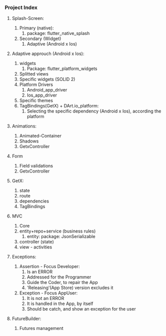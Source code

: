 ### Project Index

1. Splash-Screen:
    1. Primary (native):
       1. package: flutter_native_splash
    2. Secondary (Widget) 
       1. Adaptive (Android x Ios)


2. Adaptive approuch (Android x Ios):
   1. widgets
      1. Package: flutter_platform_widgets
   2. Splitted views 
   3. Specific widgets (SOLID 2)
   4. Platform Drivers
      1. Android_app_driver 
      2. Ios_app_driver
   5. Specific themes 
   6. TagBindings(GetX) + DArt.io_platform: 
      1. Selecting the specific dependency (Android x Ios), according the platform


3. Animations:
   1. Animated-Container
   2. Shadows
   3. GetxController 


4. Form 
   1. Field validations
   2. GetxController


5. GetX:
   1. state 
   2. route 
   3. dependencies
   4. TagBindings


6. MVC
   1. Core 
   2. entity+repo+service (business rules) 
      1. entity: package: JsonSerializable
   3. controller (state)
   4. view - activities


7. Exceptions:
   1. Assertion - Focus Developer:
      1. Is an ERROR
      2. Addressed for the Programmer
      3. Guide the Coder, to repair the App
      4. 'Releasing'(App Store) version excludes it
   2. Exception - Focus AppUser:
      1. It is not an ERROR
      2. It is handled in the App, by itself
      3. Should be catch, and show an exception for the user
      

9. FutureBuilder:
   1. Futures management